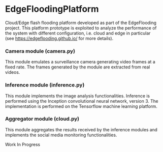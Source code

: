 # EdgeFloodingPlatform

Cloud/Edge flash flooding platform developed as part of the EdgeFlooding project. This platform prototype is exploited to analyze the performance of the system with different configuration, i.e. cloud and edge in particular (see https://edgeflooding.github.io/ for more details). 

### Camera module (camera.py)
This module emulates a surveillance camera generating video frames at a fixed rate. The frames generated by the module are extracted from real videos.

### Inference module (inference.py)
This module implements the image analysis functionalities. Inference is performed using the Inception convolutional neural network, version 3. The implementation is performed on the Tensorflow machine learning platform. 

### Aggregator module (cloud.py)
This module aggregates the results received by the inference modules and implements the social media monitoring functionalities. 

Work In Progress

